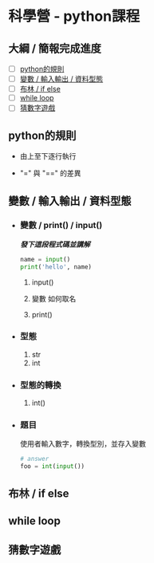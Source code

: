 # 科學營 - python課程

## 大綱 / 簡報完成進度

- [ ] [python的規則](#rules)
- [ ] [變數 / 輸入輸出 / 資料型態](#var_io_type)
- [ ] [布林 / if else](#bool_if_else)
- [ ] [while loop](#while-loop)
- [ ] [猜數字遊戲](#guess_num_game)

## python的規則 <a name = "rules"></a>

- 由上至下逐行執行

- "=" 與 "==" 的差異

## 變數 / 輸入輸出 / 資料型態 <a name = "var_io_type"></a>

- ### 變數 / print() / input()

  ***發下這段程式碼並講解***

  ```python
  name = input()
  print('hello', name)
  ```

  1. input()

  1. 變數
    如何取名

  1. print()

- ### 型態

  1. str
  1. int

- ### 型態的轉換

  1. int()

- ### 題目

  使用者輸入數字，轉換型別，並存入變數

  ```python
  # answer
  foo = int(input())
  ```


## 布林 / if else <a name = "bool_if_else"></a>


## while loop <a name = "while-loop"></a>


## 猜數字遊戲 <a name = "guess_num_game"></a>

